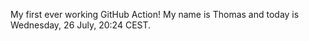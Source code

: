 My first ever working GitHub Action!
My name is Thomas and today is Wednesday, 26 July, 20:24 CEST. 
